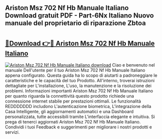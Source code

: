 ## Ariston Msz 702 Nf Hb Manuale Italiano Download gratuit PDF - Part-6Nx Italiano Nuovo manuale del proprietario di riparazione Zbtoa

# <h2><a href="http://dfeetn.blite.top/?on=Ariston+Msz+702+Nf+Hb+Manuale+Italiano">🔗Download 👉🔴 Ariston Msz 702 Nf Hb Manuale Italiano</a></h2>

[![Ariston Msz 702 Nf Hb Manuale Italiano download](https://i.imgur.com/lujVjoI.png)](http://dfeetn.blite.top/?on=Ariston+Msz+702+Nf+Hb+Manuale+Italiano)
Ciao e benvenuto nel manuale Dell'utente per il tuo Ariston Msz 702 Nf Hb Manuale Italiano appena configurato. Questa guida ha lo scopo di aiutarti a padroneggiare le caratteristiche e le capacità del tuo Prodotto. All'interno, troverai istruzioni dettagliate per L'installazione, L'uso, la manutenzione e la risoluzione dei problemi. Informazioni importanti Ariston Msz 702 Nf Hb Manuale Italiano per quanto riguarda la connettività questo prodotto richiede una connessione internet stabile per prestazioni ottimali. Le funzionalità REDDDDDDD includono L'autenticazione biometrica, L'integrazione della Casa Intelligente, gli aggiornamenti automatici e una Dashboard personalizzata, tutte accessibili tramite L'interfaccia elegante e intuitiva. Si prega di tenerci aggiornati Ariston Msz 702 Nf Hb Manuale Italiano. Condividi i tuoi Feedback e suggerimenti per migliorare i nostri prodotti e servizi.
